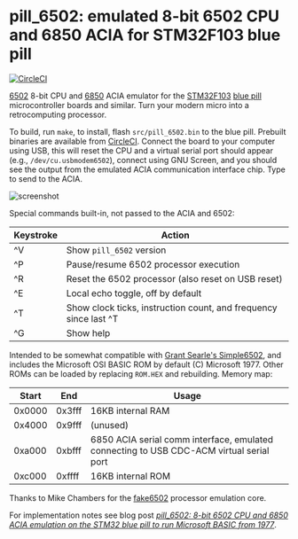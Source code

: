 # pill\_6502: emulated 8-bit 6502 CPU and 6850 ACIA for STM32F103 blue pill

[![CircleCI](https://circleci.com/gh/satoshinm/pill_6502.svg?style=svg)](https://circleci.com/gh/satoshinm/pill_6502)

[6502](https://en.wikipedia.org/wiki/MOS_Technology_6502) 8-bit CPU and
[6850](http://www.cpcwiki.eu/imgs/3/3f/MC6850.pdf) ACIA emulator for the
[STM32F103](https://www.reddit.com/r/stm32f103/) [blue pill](http://wiki.stm32duino.com/index.php?title=Blue_Pill)
microcontroller boards and similar. Turn your modern micro into a retrocomputing processor.

To build, run `make`, to install, flash `src/pill_6502.bin` to the blue pill.
Prebuilt binaries are available from [CircleCI](https://circleci.com/gh/satoshinm/pill_6502/).
Connect the board to your computer using USB, this will reset the CPU
and a virtual serial port should appear (e.g., `/dev/cu.usbmodem6502`),
connect using GNU Screen, and you should see the output from the emulated
ACIA communication interface chip. Type to send to the ACIA.

![screenshot](https://user-images.githubusercontent.com/26856618/34910886-d1869f5e-f872-11e7-8dd9-e034348619dd.png)

Special commands built-in, not passed to the ACIA and 6502:

| Keystroke | Action |
| --------- | ------ |
| ^V | Show `pill_6502` version |
| ^P | Pause/resume 6502 processor execution |
| ^R | Reset the 6502 processor (also reset on USB reset) |
| ^E | Local echo toggle, off by default |
| ^T | Show clock ticks, instruction count, and frequency since last ^T |
| ^G | Show help |

Intended to be somewhat compatible with [Grant Searle's Simple6502](http://searle.hostei.com/grant/6502/Simple6502.html),
and includes the Microsoft OSI BASIC ROM by default (C) Microsoft 1977. Other ROMs can be loaded
by replacing `ROM.HEX` and rebuilding. Memory map:

| Start  | End    | Usage |
| ------ | ------ | ----- |
| 0x0000 | 0x3fff | 16KB internal RAM |
| 0x4000 | 0x9fff | (unused) |
| 0xa000 | 0xbfff | 6850 ACIA serial comm interface, emulated connecting to USB CDC-ACM virtual serial port |
| 0xc000 | 0xffff | 16KB internal ROM |

Thanks to Mike Chambers for the [fake6502](http://rubbermallet.org/fake6502.c) processor emulation core.

For implementation notes see blog post *[pill_6502: 8-bit 6502 CPU and 6850 ACIA emulation on the STM32 blue pill to run Microsoft BASIC from 1977](https://satoshinm.github.io/blog/180113_stm32_6502_pill_6502_8_bit_6502_cpu_and_6850_acia_emulation_on_the_stm32_blue_pill_to_run_microsoft_basic_from_1977.html)*.
